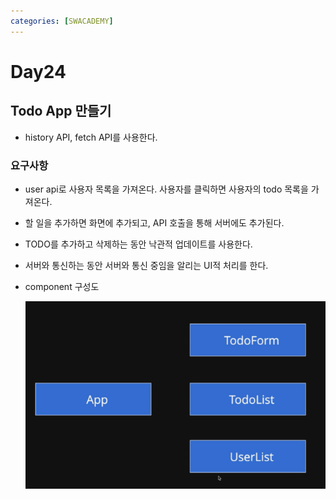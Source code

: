 ```yaml
---
categories: [SWACADEMY]
---
```


# Day24

## Todo App 만들기
- history API, fetch API를 사용한다.
### 요구사항
- user api로 사용자 목록을 가져온다. 사용자를 클릭하면 사용자의 todo 목록을 가져온다.
- 할 일을 추가하면 화면에 추가되고, API 호출을 통해 서버에도 추가된다.
- TODO를 추가하고 삭제하는 동안 낙관적 업데이트를 사용한다.
- 서버와 통신하는 동안 서버와 통신 중임을 알리는 UI적 처리를 한다.
- component 구성도

  ![components](/assets/images/2023/01/17/img.png)
